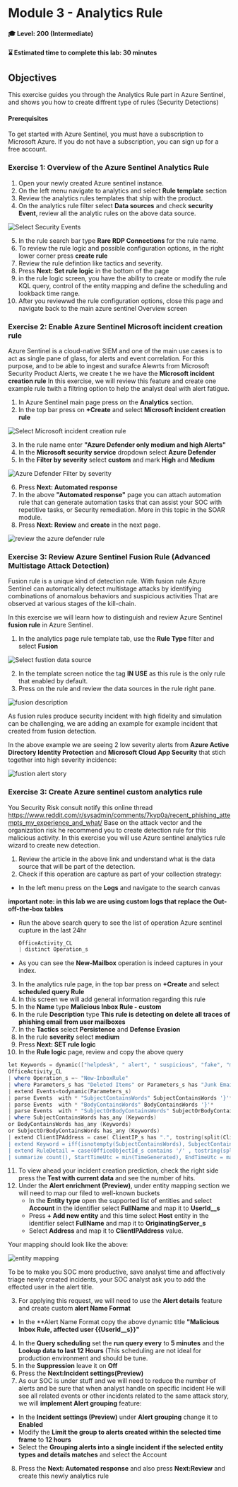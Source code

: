# Module 3 - Analytics Rule

#### 🎓 Level: 200 (Intermediate)
#### ⌛ Estimated time to complete this lab: 30 minutes

## Objectives

This exercise guides you through the Analytics Rule part in Azure Sentinel, and shows you how to create diffrent type of rules (Security Detections)

#### Prerequisites

To get started with Azure Sentinel, you must have a subscription to Microsoft Azure. If you do not have a subscription, you can sign up for a free account.

### Exercise 1: Overview of the Azure Sentinel Analytics Rule
1. Open your newly created Azure sentinel instance.
2. On the left menu navigate to analytics and select **Rule template** section
3. Review the analytics rules templates that ship with the product.
4. On the analytics rule filter select **Data sources** and check **security Event**, review all the analytic rules on the above data source.
	
![Select Security Events](../Images/m3-securityEvent01.gif?raw=true)

5. In the rule search bar type  **Rare RDP Connections** for the rule name.
6. To review the rule logic and possible configuration options, in the right lower corner press **create rule** 
7. Review the rule defintion like tactics and severity.
8. Press **Next: Set rule logic** in the bottom of the page 
9. in the rule logic screen, you have the ability to create or modify the rule KQL query, control of the entity mapping and define the scheduling and lookback time range.
10. After you reviewwd the rule configuration options, close this page and navigate back to the main azure sentinel Overview screen 

### Exercise 2: Enable Azure Sentinel Microsoft incident creation rule

Azure Sentinel is a cloud-native SIEM and one of the main use cases is to act as  single pane of glass, for alerts and event correlation. 
For this purpose, and to be able to ingest and surafce Alewrts from Microsoft Security Product Alerts, we create t he we have the **Microsoft incident creation rule**
In this exercise, we will review this feature and create one example rule twith a filtring option to help the analyst deal with alert fatigue.

1. In Azure Sentinel main page press on the **Analytics** section.
2. In the top bar press on **+Create** and select **Microsoft incident creation rule**

![Select Microsoft incident creation rule](../Images/m3-microsoft-creation-rule.gif?raw=true)

3. In the rule name enter **"Azure Defender only medium and high Alerts"** 
4. In the **Microsoft security service** dropdown select **Azure Defender**
5. In the **Filter by severity** select **custom** and mark **High** and **Medium**

![Azure Defender Filter by severity](../Images/m3-microsoft-creation-rule02.gif?raw=true)

6. Press **Next: Automated response**
7. In the above **"Automated response"** page you can attach automation rule that can generate automation tasks that can assist your SOC with repetitive tasks, or Security remediation. More in this topic in the SOAR module. 
8. Press **Next: Review** and **create** in the next page.

![review the azure defender rule](../Images/m3-microsoft-creation-rule03.gif?raw=true)

### Exercise 3: Review Azure Sentinel Fusion Rule (Advanced Multistage Attack Detection)

Fusion rule is a unique kind of detection rule. With fusion rule Azure Sentinel can automatically detect multistage attacks by identifying combinations of anomalous behaviors and suspicious activities That are observed at various stages of the kill-chain.

In this exercise we will learn how to distinguish and review Azure Sentinel **fusion rule** in Azure Sentinel.

1. In the analytics page rule template tab, use the **Rule Type** filter and select **Fusion**

![Select fustion data source](../Images/m3-fusion01.gif?raw=true)

2. In the template screen notice the tag **IN USE** as this rule is the only rule that enabled by default.
3. Press on the rule and review the data sources in the rule right pane.

![fusion description](../Images/m3-fusion02.gif?raw=true)


As fusion rules produce security incident with high fidelity and simulation can be challenging, we are adding an example for example incident that created from fusion detection.

In the above example we are seeing 2 low severity alerts from **Azure Active Directory Identity Protection** and **Microsoft Cloud App Security** that stich together into high severity incidence:

![fustion alert story](../Images/m3-fusion03.gif?raw=true)

### Exercise 3: Create Azure sentinel custom analytics rule

You Security Risk consult notify this online thread https://www.reddit.com/r/sysadmin/comments/7kyp0a/recent_phishing_attempts_my_experience_and_what/
Base on the attack vector and the organization risk he recommend you to create detection rule for this malicious activity.
In this exercise you will use Azure sentinel analytics rule wizard to create new detection.

1. Review the article in the above link and understand what is the data source that will be part of the detection.
2. Check if this operation are capture as part of your collection strategy:
- In the left menu press on the **Logs** and navigate to the search canvas

**important note: in this lab we are using custom logs that replace the Out-off-the-box tables** 

- Run the above search query to see the list of operation Azure sentinel cupture in the last 24hr 
	
    ```powershell
	OfficeActivity_CL
	| distinct Operation_s
    ```
- As you can see the **New-Mailbox** operation is indeed captures in your index.

3. In the analytics rule page,  in the top bar press on **+Create** and select  **scheduled query Rule**
4. In this screen we will add general information regarding this rule 
5. In the **Name** type **Malicious Inbox Rule - custom**
6. In the rule **Description** type **This rule is detecting on delete all traces of phishing email from user mailboxes**
7. In the **Tactics** select **Persistence** and **Defense Evasion**
8. In the rule **severity**  select **medium**
9. Press **Next: SET rule logic**
10. In the **Rule logic** page, review and copy the above query

 ```powershell
let Keywords = dynamic(["helpdesk", " alert", " suspicious", "fake", "malicious", "phishing", "spam", "do not click", "do not open", "hijacked", "Fatal"]);
OfficeActivity_CL
| where Operation_s =~ "New-InboxRule"
| where Parameters_s has "Deleted Items" or Parameters_s has "Junk Email" 
| extend Events=todynamic(Parameters_s)
| parse Events  with * "SubjectContainsWords" SubjectContainsWords '}'*
| parse Events  with * "BodyContainsWords" BodyContainsWords '}'*
| parse Events  with * "SubjectOrBodyContainsWords" SubjectOrBodyContainsWords '}'*
| where SubjectContainsWords has_any (Keywords)
or BodyContainsWords has_any (Keywords)
or SubjectOrBodyContainsWords has_any (Keywords)
| extend ClientIPAddress = case( ClientIP_s has ".", tostring(split(ClientIP_s,":")[0]), ClientIP_s has "[", tostring(trim_start(@'[[]',tostring(split(ClientIP_s,"]")[0]))), ClientIP_s )
| extend Keyword = iff(isnotempty(SubjectContainsWords), SubjectContainsWords, (iff(isnotempty(BodyContainsWords),BodyContainsWords,SubjectOrBodyContainsWords )))
| extend RuleDetail = case(OfficeObjectId_s contains '/' , tostring(split(OfficeObjectId_s, '/')[-1]) , tostring(split(OfficeObjectId_s, '\\')[-1]))
| summarize count(), StartTimeUtc = min(TimeGenerated), EndTimeUtc = max(TimeGenerated) by  Operation_s, UserId__s, ClientIPAddress, ResultStatus_s, Keyword, OriginatingServer_s, OfficeObjectId_s, RuleDetail
  ```

11. To view ahead your incident creation prediction, check the right side press the **Test with current data** and see the number of hits.
12. Under the **Alert enrichment (Preview)**, under entity mapping section we will need to map our filed to well-known buckets
	- In the **Entity type** open the supported list of entities and select **Account** in the identifier select **FullName** and map it to **UserId__s**
	- Press **+ Add new entity** and this time select **Host** entity in the identifier select **FullName** and map it to **OriginatingServer_s**
	- Select  **Address** and map it to **ClientIPAddress** value.

Your mapping should look like the above:
	
![entity mapping](../Images/m3-entity01.gif?raw=true)

To be to make you SOC more productive, save analyst time and affectively triage newly created incidents, your SOC analyst ask you to add the effected user in the alert title.

3. For applying this request, we will need to use the **Alert details** feature and create custom **alert Name Format**

- In the **Alert Name Format copy the above dynamic title **"Malicious Inbox Rule, affected user {{UserId__s}}"**

4. In the **Query scheduling** set the **run query every** to **5 minutes** and the **Lookup data to last 12 Hours** (This scheduling are not ideal for production environment and should be tune.
5. In the **Suppression** leave it on **Off**
6. Press the **Next:Incident settings(Preview)** 
7. As our SOC is under stuff and we will need to reduce the number of alerts and be sure that when analyst handle on specific incident He will see all related events or other incidents related to the same attack story, we  will **implement Alert grouping** feature: 
	
- In the **Incident settings (Preview)** under **Alert grouping** change it to **Enabled**
- Modify the **Limit the group to alerts created within the selected time frame** to **12 hours**
- Select the **Grouping alerts into a single incident if the selected entity types and details matches** and select the Account
8. Press the **Next: Automated response** and also press **Next:Review** and create this newly analytics rule


 




